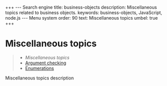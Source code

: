 +++
--- Search engine
title:        business-objects
description:  Miscellaneous topics related to business objects.
keywords:     business-objects, JavaScript, node.js
--- Menu system
order:        90
text:         Miscellaneous topics
umbel:        true
+++

# Miscellaneous topics

> * _Miscellaneous topics_
> * [Argument checking](miscellaneous/arguments)
> * [Enumerations](miscellaneous/enumerations)

Miscellaneous topics description
